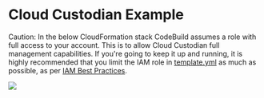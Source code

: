 # Cloud Custodian Example

Caution: In the below CloudFormation stack CodeBuild assumes a role with full access to your account. This is to allow Cloud Custodian full management capabilities. If you're going to keep it up and running, it is highly recommended that you limit the IAM role in [template.yml](template.yml) as much as possible, as per [IAM Best Practices](http://docs.aws.amazon.com/IAM/latest/UserGuide/best-practices.html).

<a href="https://console.aws.amazon.com/cloudformation/home?#/stacks/new?&templateURL=https://s3.amazonaws.com/stelligent-public/cloudformation-templates/github/infrastructure.yml" target="_blank"><img src="https://s3.amazonaws.com/cloudformation-examples/cloudformation-launch-stack.png"></a>
